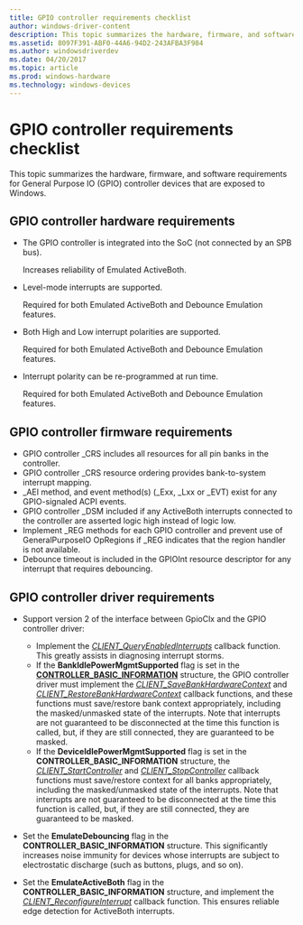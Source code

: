 ```yaml
---
title: GPIO controller requirements checklist
author: windows-driver-content
description: This topic summarizes the hardware, firmware, and software requirements for General Purpose IO (GPIO) controller devices that are exposed to Windows.
ms.assetid: 8097F391-ABF0-44A6-94D2-243AFBA3F984
ms.author: windowsdriverdev
ms.date: 04/20/2017
ms.topic: article
ms.prod: windows-hardware
ms.technology: windows-devices
---
```


# GPIO controller requirements checklist


This topic summarizes the hardware, firmware, and software requirements for General Purpose IO (GPIO) controller devices that are exposed to Windows.

## <a href="" id="hw"></a>GPIO controller hardware requirements


-   The GPIO controller is integrated into the SoC (not connected by an SPB bus).

    Increases reliability of Emulated ActiveBoth.

-   Level-mode interrupts are supported.

    Required for both Emulated ActiveBoth and Debounce Emulation features.

-   Both High and Low interrupt polarities are supported.

    Required for both Emulated ActiveBoth and Debounce Emulation features.

-   Interrupt polarity can be re-programmed at run time.

    Required for both Emulated ActiveBoth and Debounce Emulation features.

## <a href="" id="fw"></a>GPIO controller firmware requirements


-   GPIO controller \_CRS includes all resources for all pin banks in the controller.
-   GPIO controller \_CRS resource ordering provides bank-to-system interrupt mapping.
-   \_AEI method, and event method(s) (\_Exx, \_Lxx or \_EVT) exist for any GPIO-signaled ACPI events.
-   GPIO controller \_DSM included if any ActiveBoth interrupts connected to the controller are asserted logic high instead of logic low.
-   Implement \_REG methods for each GPIO controller and prevent use of GeneralPurposeIO OpRegions if \_REG indicates that the region handler is not available.
-   Debounce timeout is included in the GPIOInt resource descriptor for any interrupt that requires debouncing.

## <a href="" id="driver"></a>GPIO controller driver requirements


-   Support version 2 of the interface between GpioClx and the GPIO controller driver:

    -   Implement the [*CLIENT\_QueryEnabledInterrupts*](https://msdn.microsoft.com/library/windows/hardware/dn265184) callback function. This greatly assists in diagnosing interrupt storms.
    -   If the **BankIdlePowerMgmtSupported** flag is set in the [**CONTROLLER\_BASIC\_INFORMATION**](https://msdn.microsoft.com/library/windows/hardware/hh439358) structure, the GPIO controller driver must implement the [*CLIENT\_SaveBankHardwareContext*](https://msdn.microsoft.com/library/windows/hardware/hh439419) and [*CLIENT\_RestoreBankHardwareContext*](https://msdn.microsoft.com/library/windows/hardware/hh439414) callback functions, and these functions must save/restore bank context appropriately, including the masked/unmasked state of the interrupts. Note that interrupts are not guaranteed to be disconnected at the time this function is called, but, if they are still connected, they are guaranteed to be masked.
    -   If the **DeviceIdlePowerMgmtSupported** flag is set in the **CONTROLLER\_BASIC\_INFORMATION** structure, the [*CLIENT\_StartController*](https://msdn.microsoft.com/library/windows/hardware/hh439424) and [*CLIENT\_StopController*](https://msdn.microsoft.com/library/windows/hardware/hh439430) callback functions must save/restore context for all banks appropriately, including the masked/unmasked state of the interrupts. Note that interrupts are not guaranteed to be disconnected at the time this function is called, but, if they are still connected, they are guaranteed to be masked.
-   Set the **EmulateDebouncing** flag in the **CONTROLLER\_BASIC\_INFORMATION** structure. This significantly increases noise immunity for devices whose interrupts are subject to electrostatic discharge (such as buttons, plugs, and so on).
-   Set the **EmulateActiveBoth** flag in the **CONTROLLER\_BASIC\_INFORMATION** structure, and implement the [*CLIENT\_ReconfigureInterrupt*](https://msdn.microsoft.com/library/windows/hardware/hh698243) callback function. This ensures reliable edge detection for ActiveBoth interrupts.

 

 





